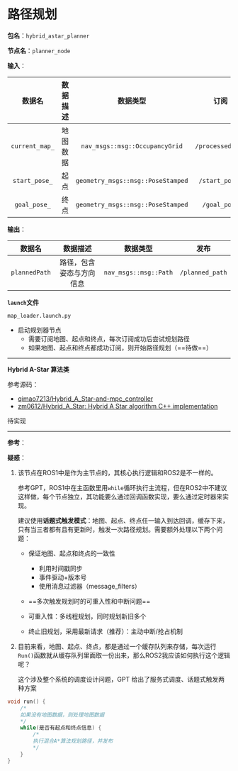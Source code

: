 # 路径规划

**包名**：`hybrid_astar_planner`

**节点名**：`planner_node`

**输入**：

|     数据名     | 数据描述 |             数据类型              |       订阅       |
| :------------: | :------: | :-------------------------------: | :--------------: |
| `current_map_` | 地图数据 |  `nav_msgs::msg::OccupancyGrid`   | `/processed_map` |
| `start_pose_`  |   起点   | `geometry_msgs::msg::PoseStamped` |  `/start_point`  |
|  `goal_pose_`  |   终点   | `geometry_msgs::msg::PoseStamped` |   `/goal_pose`   |

**输出**：	

|    数据名     |         数据描述         |       数据类型        |      发布       |
| :-----------: | :----------------------: | :-------------------: | :-------------: |
| `plannedPath` | 路径，包含姿态与方向信息 | `nav_msgs::msg::Path` | `/planned_path` |

**`launch`文件**

`map_loader.launch.py`

* 启动规划器节点
  * 需要订阅地图、起点和终点，每次订阅成功后尝试规划路径
  * 如果地图、起点和终点都成功订阅，则开始路径规划（==待做==）

****

**Hybrid A-Star 算法类**

参考源码：

* [qimao7213/Hybrid_A_Star-and-mpc_controller](https://github.com/qimao7213/Hybrid_A_Star-and-mpc_controller/tree/main)
* [zm0612/Hybrid_A_Star: Hybrid A Star algorithm C++ implementation](https://github.com/zm0612/Hybrid_A_Star)

待实现



****



**参考**：





**疑惑**：

1. 该节点在ROS1中是作为主节点的，其核心执行逻辑和ROS2是不一样的。

   参考GPT，ROS1中在主函数里用`while`循环执行主流程，但在ROS2中不建议这样做，每个节点独立，其功能要么通过回调函数实现，要么通过定时器来实现。

   建议使用**话题式触发模式**：地图、起点、终点任一输入到达回调，缓存下来，只有当三者都有且有更新时，触发一次路径规划。需要额外处理以下两个问题：

   * 保证地图、起点和终点的一致性

     *  利用时间戳同步
     * 事件驱动+版本号
     * 使用消息过滤器（message_filters）

   *  ==多次触发规划时的可重入性和中断问题==

     * 可重入性：多线程规划，同时规划新旧多个
     * 终止旧规划，采用最新请求（推荐）：主动中断/抢占机制

     

2. 目前来看，地图、起点、终点，都是通过一个缓存队列来存储，每次运行`Run()`函数就从缓存队列里面取一份出来，那么ROS2我应该如何执行这个逻辑呢？

   这个涉及整个系统的调度设计问题，GPT 给出了服务式调度、话题式触发两种方案



```cpp
void run() {
    /*
   	如果没有地图数据，则处理地图数据
    */
    while(是否有起点和终点信息) {
        /*
        执行混合A*算法规划路径，并发布
        */
    }
}
```



